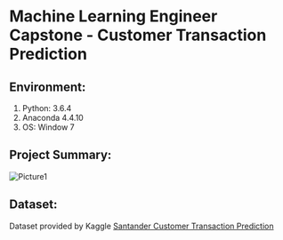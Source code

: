 # Machine Learning Engineer Capstone - Customer Transaction Prediction

## Environment: 
<ol>
<li>Python: 3.6.4</li>
<li>Anaconda 4.4.10</li>
<li>OS: Window 7</li>
</ol>

## Project Summary: 
![Picture1](https://user-images.githubusercontent.com/49107319/58367010-a8905d80-7e8e-11e9-8abc-57f0f11eeda6.jpg)

## Dataset:
Dataset provided by Kaggle [Santander Customer Transaction Prediction](https://www.kaggle.com/c/santander-customer-transaction-prediction)

